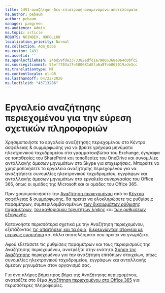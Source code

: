```yaml
---
title: 1491-αναζήτηση-δεν-επιστροφή-αναμενόμενα-αποτελέσματα
ms.author: pebaum
author: pebaum
manager: pamgreen
ms.audience: Admin
ms.topic: article
ROBOTS: NOINDEX, NOFOLLOW
localization_priority: Normal
ms.collection: Adm_O365
ms.custom: 1491
ms.assetid: ''
ms.openlocfilehash: 24bd59fde3373382edfd1a79066368e064d0bfc5
ms.sourcegitcommit: 55eff703a17e500681d8fa6a87eb067019ade3cc
ms.translationtype: MT
ms.contentlocale: el-GR
ms.lasthandoff: 04/22/2020
ms.locfileid: "43713286"
---
```

# <a name="content-search-tool-to-find-relevant-info"></a>Εργαλείο αναζήτησης περιεχομένου για την εύρεση σχετικών πληροφοριών

Χρησιμοποιήστε το εργαλείο αναζήτησης περιεχομένου στο Κέντρο ασφάλειας & συμμόρφωσης για να βρείτε γρήγορα μηνύματα ηλεκτρονικού ταχυδρομείου στα γραμματοκιβώτια του Exchange, έγγραφα σε τοποθεσίες του SharePoint και τοποθεσίες του OneDrive και συνομιλίες ανταλλαγής άμεσων μηνυμάτων στο Skype για επιχειρήσεις. Μπορείτε να χρησιμοποιήσετε το εργαλείο αναζήτησης περιεχομένου για να αναζητήσετε συνομιλίες ηλεκτρονικού ταχυδρομείου, εγγράφων και ανταλλαγής άμεσων μηνυμάτων στα εργαλεία συνεργασίας του Office 365, όπως οι ομάδες της Microsoft και οι ομάδες του Office 365.


Πριν χρησιμοποιήσετε την [Αναζήτηση περιεχομένου](https://sip.protection.office.com/contentsearchbeta?ContentOnly=1) από το [Κέντρο ασφάλειας & συμμόρφωσης](https://sip.protection.office.com/homepage), θα πρέπει να ολοκληρώσετε τις ρυθμίσεις παραμέτρων, συμπεριλαμβανομένων [των δικαιωμάτων ρύθμισης παραμέτρων](https://docs.microsoft.com/office365/securitycompliance/permissions-filtering-for-content-search), [του καθορισμού ταχυτήτων λήψης](https://docs.microsoft.com/office365/securitycompliance/increase-download-speeds-when-exporting-ediscovery-results) και [των ρυθμίσεων εξαγωγής](https://docs.microsoft.com/office365/securitycompliance/disable-reports-when-you-export-content-search-results).

Κατανοήστε περισσότερα σχετικά με την Αναζήτηση περιεχομένου, εξετάζοντας [τις απαιτήσεις και τα όρια](https://docs.microsoft.com/office365/securitycompliance/limits-for-content-search), [διερευνώντας στοιχεία με μερικώς ευρετήριο](https://docs.microsoft.com/office365/securitycompliance/investigating-partially-indexed-items-in-ediscovery) και άλλα αποτελέσματα που πρέπει να γνωρίζετε.

Αφού εξετάσετε τις ρυθμίσεις παραμέτρων και τους περιορισμούς της Αναζήτησης περιεχομένου, ανατρέξτε στην ενότητα [Χρήση της Αναζήτησης</a> περιεχομένου για την αναζήτηση επιτόπιων στοιχείων, όπως συνομιλίες ηλεκτρονικού ταχυδρομείου, εγγράφων και ανταλλαγής άμεσων μηνυμάτων στον οργανισμό σας](https://docs.microsoft.com/office365/securitycompliance/content-search).

Για ένα πλήρες βήμα προς βήμα της Αναζήτησης περιεχομένου, ανατρέξτε στο θέμα [Αναζήτηση περιεχομένου στο Office 365](https://docs.microsoft.com/office365/securitycompliance/search-for-content) για περισσότερες πληροφορίες.
